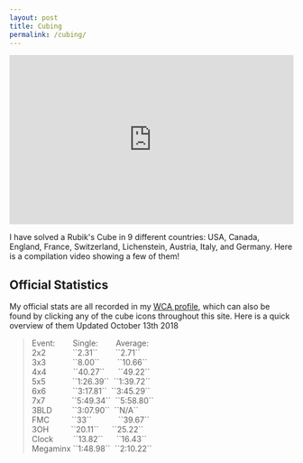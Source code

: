 ```yaml
---
layout: post
title: Cubing
permalink: /cubing/
---
```

<iframe style="width:100%"  height="300" src="https://www.youtube.com/embed/hmEtICgU-9U" frameborder="0" allow="autoplay; encrypted-media" allowfullscreen></iframe>

I have solved a Rubik's Cube in 9 different countries: USA, Canada, England, France, Switzerland, Lichenstein, Austria, Italy, and Germany. Here is a compilation video showing a few of them!

<!-- <hr /> -->

<h2 id="heading2">Official Statistics</h2>
My official stats are all recorded in my <a href="https://www.worldcubeassociation.org/persons/2013BULM01" target="_blank">WCA profile</a>, which can also be found by clicking any of the cube icons throughout this site. Here is a quick overview of them
Updated October 13th 2018

<blockquote>
Event: &nbsp;&nbsp;&nbsp;&nbsp;&nbsp;&nbsp; Single: &nbsp;&nbsp;&nbsp;&nbsp;&nbsp;&nbsp; Average: <br>
2x2 &nbsp;&nbsp;&nbsp;&nbsp;&nbsp;&nbsp;&nbsp;&nbsp;&nbsp;&nbsp; ``2.31`` &nbsp;&nbsp;&nbsp;&nbsp;&nbsp;&nbsp;&nbsp;``2.71`` <br>
3x3 &nbsp;&nbsp;&nbsp;&nbsp;&nbsp;&nbsp;&nbsp;&nbsp;&nbsp;&nbsp; ``8.00`` &nbsp;&nbsp;&nbsp;&nbsp;&nbsp;&nbsp;&nbsp;``10.66`` <br>
4x4 &nbsp;&nbsp;&nbsp;&nbsp;&nbsp;&nbsp;&nbsp;&nbsp;&nbsp;&nbsp; ``40.27`` &nbsp;&nbsp;&nbsp;&nbsp;&nbsp;``49.22`` <br>
5x5 &nbsp;&nbsp;&nbsp;&nbsp;&nbsp;&nbsp;&nbsp;&nbsp;&nbsp;&nbsp; ``1:26.39`` &nbsp;``1:39.72`` <br>
6x6 &nbsp;&nbsp;&nbsp;&nbsp;&nbsp;&nbsp;&nbsp;&nbsp;&nbsp;&nbsp; ``3:17.81`` &nbsp;``3:45.29`` <br>
7x7 &nbsp;&nbsp;&nbsp;&nbsp;&nbsp;&nbsp;&nbsp;&nbsp;&nbsp;&nbsp; ``5:49.34`` &nbsp;``5:58.80`` <br>
3BLD &nbsp;&nbsp;&nbsp;&nbsp;&nbsp;&nbsp;&nbsp; ``3:07.90`` &nbsp;``N/A``<br>
FMC &nbsp;&nbsp;&nbsp;&nbsp;&nbsp;&nbsp;&nbsp;&nbsp; ``33`` &nbsp;&nbsp;&nbsp;&nbsp;&nbsp;&nbsp;&nbsp;&nbsp;&nbsp;&nbsp; ``39.67`` <br>
3OH &nbsp;&nbsp;&nbsp;&nbsp;&nbsp;&nbsp;&nbsp;&nbsp; ``20.11`` &nbsp;&nbsp;&nbsp;&nbsp;&nbsp;``25.22`` <br>
Clock &nbsp;&nbsp;&nbsp;&nbsp;&nbsp;&nbsp;&nbsp; ``13.82`` &nbsp;&nbsp;&nbsp;&nbsp;&nbsp;``16.43`` <br>
Megaminx ``1:48.98`` &nbsp;``2:10.22`` <br>
</blockquote>
